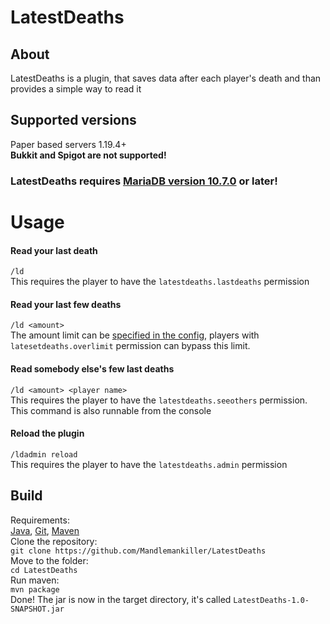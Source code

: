 # LatestDeaths
## About
LatestDeaths is a plugin, that saves data after each player's death and than provides a simple way to read it
## Supported versions
Paper based servers 1.19.4+<br>
**Bukkit and Spigot are not supported!**
### LatestDeaths requires [MariaDB version 10.7.0](https://mariadb.com/kb/en/mariadb-1070-release-notes/) or later!
# Usage
#### Read your last death
`/ld`<br>
This requires the player to have the `latestdeaths.lastdeaths` permission
#### Read your last few deaths
`/ld <amount>`<br>
The amount limit can be [specified in the config](https://github.com/Mandlemankiller/LatestDeaths/blob/master/src/main/resources/config.yml#L24), players with `latesetdeaths.overlimit` permission can bypass this limit.
#### Read somebody else's few last deaths
`/ld <amount> <player name>`<br>
This requires the player to have the `latestdeaths.seeothers` permission.<br>
This command is also runnable from the console
#### Reload the plugin
`/ldadmin reload`<br>
This requires the player to have the `latestdeaths.admin` permission
## Build
Requirements: <br>
[Java](https://java.com), [Git](https://git-scm.com/), [Maven](https://maven.apache.org/)<br>
Clone the repository:<br>
```git clone https://github.com/Mandlemankiller/LatestDeaths``` <br>
Move to the folder:<br>
```cd LatestDeaths``` <br>
Run maven: <br>
```mvn package``` <br>
Done! The jar is now in the target directory, it's called ```LatestDeaths-1.0-SNAPSHOT.jar```